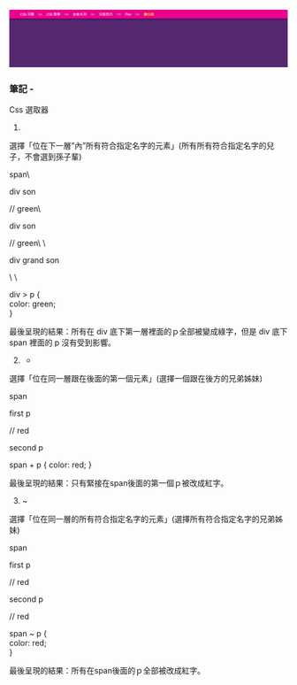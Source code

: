 ![圖文互動卡片](./L9.png "麵包屑")

### 筆記 -

Css 選取器

1. >

選擇「位在下一層”內”所有符合指定名字的元素」(所有所有符合指定名字的兒子，不會選到孫子輩)

<div>
  <span>span</span>\
    <p>div son</p> // green\
    <p>div son</p> // green\
    <span>\
      <p>div grand son</p>\
    </span>\
</div>

div > p {\
color: green;\
}

最後呈現的結果：所有在 div 底下第一層裡面的ｐ全部被變成綠字，但是 div 底下 span 裡面的 p 沒有受到影響。

2. + 

選擇「位在同一層跟在後面的第一個元素」(選擇一個跟在後方的兄弟姊妹)

<div>
  <span>span</span>
    <p>first p</p> // red
    <p>second p</p>
</div>

span + p {
  color: red;
}

最後呈現的結果：只有緊接在span後面的第一個ｐ被改成紅字。

3. ~

選擇「位在同一層的所有符合指定名字的元素」(選擇所有符合指定名字的兄弟姊妹)

<div>
  <span>span</span>
    <p>first p</p> // red
    <p>second p</p> // red
</div>

span ~ p {\
  color: red;\
}

最後呈現的結果：所有在span後面的ｐ全部被改成紅字。
